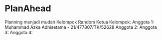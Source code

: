 # PlanAhead
Planning menjadi mudah 
Kelompok Random 
Ketua Kelompok: 
Anggota 1: Muhammad Azka Adhisetama - 21/477807/TK/52628
Anggota 2: 
Anggota 3: 
Anggota 4:
